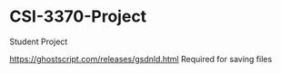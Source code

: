 # CSI-3370-Project
Student Project


https://ghostscript.com/releases/gsdnld.html Required for saving files
